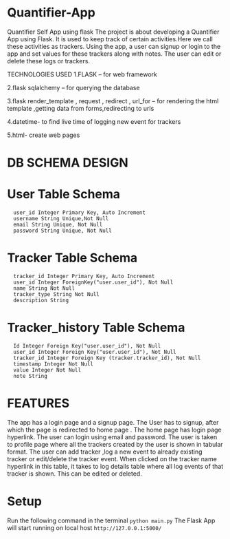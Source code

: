 # Quantifier-App
Quantifier Self App using flask
The project is about developing a Quantifier App using Flask. It is used to keep track of certain
activities.Here we call these activities as trackers. Using the app, a user can signup or login to the app and set
values for these trackers along with notes. The user can edit or delete these logs or trackers.

TECHNOLOGIES USED
1.FLASK – for web framework

2.flask sqlalchemy – for querying the database

3.flask render_template , request , redirect , url_for – for rendering the html template ,getting data from
forms,redirecting to urls

4.datetime- to find live time of logging new event for trackers

5.html- create web pages

# DB SCHEMA DESIGN

# User Table Schema
      user_id Integer Primary Key, Auto Increment
      username String Unique,Not Null
      email String Unique, Not Null
      password String Unique, Not Null
# Tracker Table Schema
      tracker_id Integer Primary Key, Auto Increment
      user_id Integer ForeignKey("user.user_id"), Not Null
      name String Not Null
      tracker_type String Not Null
      description String
# Tracker_history Table Schema
      Id Integer Foreign Key("user.user_id"), Not Null
      user_id Integer Foreign Key("user.user_id"), Not Null
      tracker_id Integer Foreign Key (tracker.tracker_id), Not Null
      timestamp Integer Not Null
      value Integer Not Null
      note String
      
# FEATURES
The app has a login page and a signup page. The User has to signup, after which
the page is redirected to home page . The home page has login page hyperlink. The
user can login using email and password. The user is taken to profile page where
all the trackers created by the user is shown in tabular format. The user can add
tracker ,log a new event to already existing tracker or edit/delete the tracker
event. When clicked on the tracker name hyperlink in this table, it takes to log
details table where all log events of that tracker is shown. This can be edited or
deleted.

# Setup
Run the following command in the terminal
      ```python main.py```
The Flask App will start running on local host ```http://127.0.0.1:5000/``` 

